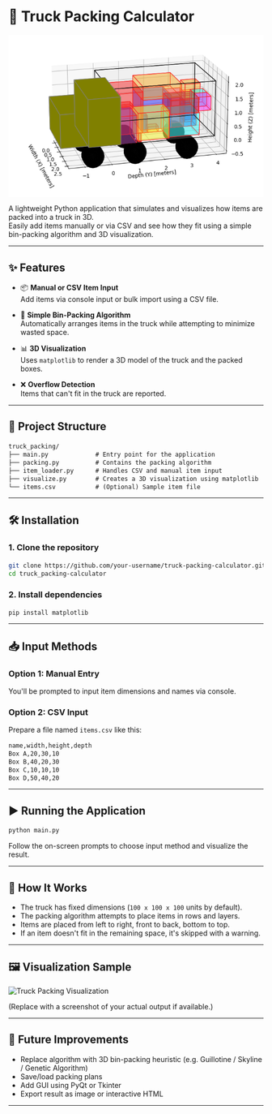 # 🚛 Truck Packing Calculator

<div style="display: flex;">
  <img src="bin algo.PNG" width="100%">
</div>


A lightweight Python application that simulates and visualizes how items are packed into a truck in 3D.  
Easily add items manually or via CSV and see how they fit using a simple bin-packing algorithm and 3D visualization.

---

## ✨ Features

- 📦 **Manual or CSV Item Input**  
  Add items via console input or bulk import using a CSV file.

- 🧠 **Simple Bin-Packing Algorithm**  
  Automatically arranges items in the truck while attempting to minimize wasted space.

- 📊 **3D Visualization**  
  Uses `matplotlib` to render a 3D model of the truck and the packed boxes.

- ❌ **Overflow Detection**  
  Items that can't fit in the truck are reported.

---

## 📁 Project Structure

```
truck_packing/
├── main.py             # Entry point for the application
├── packing.py          # Contains the packing algorithm
├── item_loader.py      # Handles CSV and manual item input
├── visualize.py        # Creates a 3D visualization using matplotlib
└── items.csv           # (Optional) Sample item file
```

---

## 🛠️ Installation

### 1. Clone the repository

```bash
git clone https://github.com/your-username/truck-packing-calculator.git
cd truck_packing-calculator
```

### 2. Install dependencies

```bash
pip install matplotlib
```

---

## 📥 Input Methods

### Option 1: Manual Entry  
You'll be prompted to input item dimensions and names via console.

### Option 2: CSV Input  
Prepare a file named `items.csv` like this:

```csv
name,width,height,depth
Box A,20,30,10
Box B,40,20,30
Box C,10,10,10
Box D,50,40,20
```

---

## ▶️ Running the Application

```bash
python main.py
```

Follow the on-screen prompts to choose input method and visualize the result.

---

## 🧠 How It Works

- The truck has fixed dimensions (`100 x 100 x 100` units by default).
- The packing algorithm attempts to place items in rows and layers.
- Items are placed from left to right, front to back, bottom to top.
- If an item doesn't fit in the remaining space, it's skipped with a warning.

---

## 🖼️ Visualization Sample

![Truck Packing Visualization](https://upload.wikimedia.org/wikipedia/commons/thumb/e/e9/3D_Box_Example.png/640px-3D_Box_Example.png)

(Replace with a screenshot of your actual output if available.)

---

## 🚀 Future Improvements

- Replace algorithm with 3D bin-packing heuristic (e.g. Guillotine / Skyline / Genetic Algorithm)
- Save/load packing plans
- Add GUI using PyQt or Tkinter
- Export result as image or interactive HTML

---

